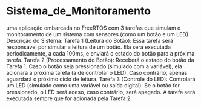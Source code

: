 # Sistema_de_Monitoramento
 uma aplicação embarcada no FreeRTOS com 3 tarefas que simulam o monitoramento de um sistema com sensores (como um botão e um LED).
Descrição do Sistema:
Tarefa 1 (Leitura do Botão): Essa tarefa será responsável por simular a leitura de um botão. Ela será executada periodicamente, a cada 100ms, e enviará o estado do botão para a próxima tarefa.
Tarefa 2 (Processamento do Botão): Receberá o estado do botão da Tarefa 1. Caso o botão seja pressionado (simulado com a variável), ela acionará a próxima tarefa (a de controlar o LED). Caso contrário, apenas aguardará o próximo ciclo de leitura.
Tarefa 3 (Controle do LED): Controlará um LED (simulado como uma variável ou saída digital). Se o botão for pressionado, o LED será aceso, caso contrário, será apagado. A tarefa será executada sempre que for acionada pela Tarefa 2.
